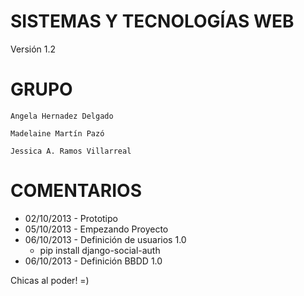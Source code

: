 SISTEMAS Y TECNOLOGÍAS WEB
============================

Versión 1.2

GRUPO
============================

    Angela Hernadez Delgado

    Madelaine Martín Pazó

    Jessica A. Ramos Villarreal


COMENTARIOS
============================

- 02/10/2013 - Prototipo
- 05/10/2013 - Empezando Proyecto
- 06/10/2013 - Definición de usuarios 1.0
    - pip install django-social-auth
- 06/10/2013 - Definición BBDD 1.0


Chicas al poder! =)


